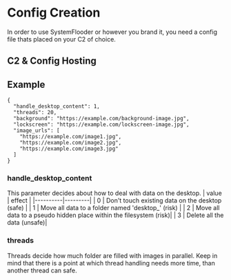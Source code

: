 # Config Creation
In order to use SystemFlooder or however you brand it, you need a config file thats placed on your C2 of choice.

## C2 & Config Hosting

## Example
```
{
  "handle_desktop_content": 1,
  "threads": 20,
  "background": "https://example.com/background-image.jpg",
  "lockscreen": "https://example.com/lockscreen-image.jpg",
  "image_urls": [
    "https://example.com/image1.jpg",
    "https://example.com/image2.jpg",
    "https://example.com/image3.jpg"
  ]
}
```

### handle_desktop_content
This parameter decides about how to deal with data on the desktop.
| value    | effect |
|----------|---------|
| 0        | Don't touch existing data on the desktop (safe) |
| 1        | Move all data to a folder named 'desktop_<random>' (risk) |
| 2        | Move all data to a pseudo hidden place within the filesystem (risk)|
| 3        | Delete all the data (unsafe)|

### threads
Threads decide how much folder are filled with images in parallel.
Keep in mind that there is a point at which thread handling needs more time, than another thread can safe.
